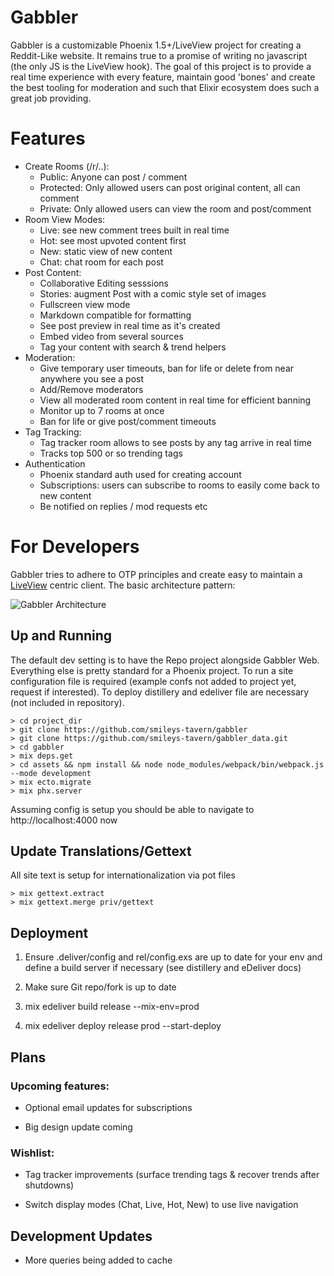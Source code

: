 # Gabbler

Gabbler is a customizable Phoenix 1.5+/LiveView project for creating a Reddit-Like website. It remains true to a promise of writing no javascript (the only JS is the LiveView hook). The goal of this project is to provide a real time experience with every feature, maintain good 'bones' and create the best tooling for moderation and such that Elixir ecosystem does such a great job providing.

# Features

- Create Rooms (/r/..):
  - Public: Anyone can post / comment
  - Protected: Only allowed users can post original content, all can comment
  - Private: Only allowed users can view the room and post/comment
- Room View Modes:
  - Live: see new comment trees built in real time
  - Hot: see most upvoted content first
  - New: static view of new content
  - Chat: chat room for each post
- Post Content:
  - Collaborative Editing sesssions
  - Stories: augment Post with a comic style set of images
  - Fullscreen view mode
  - Markdown compatible for formatting
  - See post preview in real time as it's created
  - Embed video from several sources
  - Tag your content with search & trend helpers
- Moderation:
  - Give temporary user timeouts, ban for life or delete from near anywhere you see a post
  - Add/Remove moderators
  - View all moderated room content in real time for efficient banning
  - Monitor up to 7 rooms at once
  - Ban for life or give post/comment timeouts
- Tag Tracking:
  - Tag tracker room allows to see posts by any tag arrive in real time
  - Tracks top 500 or so trending tags
- Authentication
  - Phoenix standard auth used for creating account
  - Subscriptions: users can subscribe to rooms to easily come back to new content
  - Be notified on replies / mod requests etc

# For Developers

Gabbler tries to adhere to OTP principles and create easy to maintain a [LiveView](https://hexdocs.pm/phoenix_live_view/Phoenix.LiveView.html) centric client. The basic architecture pattern:

![Gabbler Architecture](https://res.cloudinary.com/smileys/image/upload/v1594734890/gabbler_architecture_xboelg.jpg "Gabbler Architecture")

## Up and Running

The default dev setting is to have the Repo project alongside Gabbler Web. Everything else is pretty standard for a Phoenix project. To run a site configuration file is required (example confs not added to project yet, request if interested). To deploy distillery and edeliver file are necessary (not included in repository).

```
> cd project_dir
> git clone https://github.com/smileys-tavern/gabbler
> git clone https://github.com/smileys-tavern/gabbler_data.git
> cd gabbler
> mix deps.get
> cd assets && npm install && node node_modules/webpack/bin/webpack.js --mode development
> mix ecto.migrate
> mix phx.server
```

Assuming config is setup you should be able to navigate to http://localhost:4000 now


## Update Translations/Gettext

All site text is setup for internationalization via pot files

```
> mix gettext.extract
> mix gettext.merge priv/gettext
```

## Deployment

1. Ensure .deliver/config and rel/config.exs are up to date for your env and define a build server if necessary (see distillery and eDeliver docs)

2. Make sure Git repo/fork is up to date

3. mix edeliver build release --mix-env=prod

4. mix edeliver deploy release prod --start-deploy


## Plans

### Upcoming features:

- Optional email updates for subscriptions

- Big design update coming


### Wishlist:

- Tag tracker improvements (surface trending tags & recover trends after shutdowns)

- Switch display modes (Chat, Live, Hot, New) to use live navigation


## Development Updates

- More queries being added to cache

